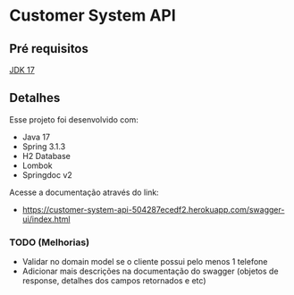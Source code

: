 # Customer System API

## Pré requisitos

[JDK 17](https://www.oracle.com/java/technologies/downloads/#jdk17-windows)

## Detalhes

Esse projeto foi desenvolvido com:
- Java 17
- Spring 3.1.3
- H2 Database
- Lombok
- Springdoc v2

Acesse a documentação através do link:
- https://customer-system-api-504287ecedf2.herokuapp.com/swagger-ui/index.html

### TODO (Melhorias)
- Validar no domain model se o cliente possui pelo menos 1 telefone
- Adicionar mais descrições na documentação do swagger (objetos de response, detalhes dos campos retornados e etc)
